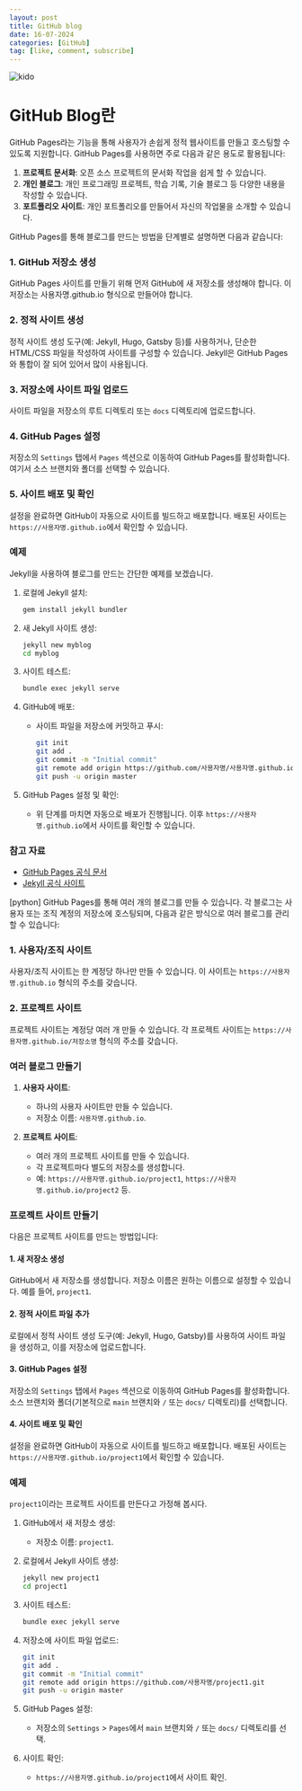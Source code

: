 ```yaml
---
layout: post
title: GitHub blog 
date: 16-07-2024
categories: [GitHub]
tag: [like, comment, subscribe]
---
```



![kido](https://hits.seeyoufarm.com/api/count/incr/badge.svg?url=https%3A%2F%2Fgithub.com%2Fsyskido%2Fhit-counter&count_bg=%2379C83D&title_bg=%23555555&icon=accusoft.svg&icon_color=%23E7E7E7&title=나령윤기도&edge_flat=false)



# GitHub Blog란
 GitHub Pages라는 기능을 통해 사용자가 손쉽게 정적 웹사이트를 만들고 호스팅할 수 있도록 지원합니다. GitHub Pages를 사용하면 주로 다음과 같은 용도로 활용됩니다:

1. **프로젝트 문서화**: 오픈 소스 프로젝트의 문서화 작업을 쉽게 할 수 있습니다.
2. **개인 블로그**: 개인 프로그래밍 프로젝트, 학습 기록, 기술 블로그 등 다양한 내용을 작성할 수 있습니다.
3. **포트폴리오 사이트**: 개인 포트폴리오를 만들어서 자신의 작업물을 소개할 수 있습니다.

GitHub Pages를 통해 블로그를 만드는 방법을 단계별로 설명하면 다음과 같습니다:

### 1. GitHub 저장소 생성
GitHub Pages 사이트를 만들기 위해 먼저 GitHub에 새 저장소를 생성해야 합니다. 이 저장소는 사용자명.github.io 형식으로 만들어야 합니다.

### 2. 정적 사이트 생성
정적 사이트 생성 도구(예: Jekyll, Hugo, Gatsby 등)를 사용하거나, 단순한 HTML/CSS 파일을 작성하여 사이트를 구성할 수 있습니다. Jekyll은 GitHub Pages와 통합이 잘 되어 있어서 많이 사용됩니다.

### 3. 저장소에 사이트 파일 업로드
사이트 파일을 저장소의 루트 디렉토리 또는 `docs` 디렉토리에 업로드합니다.

### 4. GitHub Pages 설정
저장소의 `Settings` 탭에서 `Pages` 섹션으로 이동하여 GitHub Pages를 활성화합니다. 여기서 소스 브랜치와 폴더를 선택할 수 있습니다.

### 5. 사이트 배포 및 확인
설정을 완료하면 GitHub이 자동으로 사이트를 빌드하고 배포합니다. 배포된 사이트는 `https://사용자명.github.io`에서 확인할 수 있습니다.

### 예제
Jekyll을 사용하여 블로그를 만드는 간단한 예제를 보겠습니다.

1. 로컬에 Jekyll 설치:
    ```bash
    gem install jekyll bundler
    ```

2. 새 Jekyll 사이트 생성:
    ```bash
    jekyll new myblog
    cd myblog
    ```

3. 사이트 테스트:
    ```bash
    bundle exec jekyll serve
    ```

4. GitHub에 배포:
    - 사이트 파일을 저장소에 커밋하고 푸시:
      ```bash
      git init
      git add .
      git commit -m "Initial commit"
      git remote add origin https://github.com/사용자명/사용자명.github.io.git
      git push -u origin master
      ```

5. GitHub Pages 설정 및 확인:
    - 위 단계를 마치면 자동으로 배포가 진행됩니다. 이후 `https://사용자명.github.io`에서 사이트를 확인할 수 있습니다.

### 참고 자료
- [GitHub Pages 공식 문서](https://docs.github.com/en/pages)
- [Jekyll 공식 사이트](https://jekyllrb.com/)



[python] GitHub Pages를 통해 여러 개의 블로그를 만들 수 있습니다. 각 블로그는 사용자 또는 조직 계정의 저장소에 호스팅되며, 다음과 같은 방식으로 여러 블로그를 관리할 수 있습니다:

### 1. 사용자/조직 사이트
사용자/조직 사이트는 한 계정당 하나만 만들 수 있습니다. 이 사이트는 `https://사용자명.github.io` 형식의 주소를 갖습니다.

### 2. 프로젝트 사이트
프로젝트 사이트는 계정당 여러 개 만들 수 있습니다. 각 프로젝트 사이트는 `https://사용자명.github.io/저장소명` 형식의 주소를 갖습니다.

### 여러 블로그 만들기
1. **사용자 사이트**:
   - 하나의 사용자 사이트만 만들 수 있습니다.
   - 저장소 이름: `사용자명.github.io`.

2. **프로젝트 사이트**:
   - 여러 개의 프로젝트 사이트를 만들 수 있습니다.
   - 각 프로젝트마다 별도의 저장소를 생성합니다.
   - 예: `https://사용자명.github.io/project1`, `https://사용자명.github.io/project2` 등.

### 프로젝트 사이트 만들기
다음은 프로젝트 사이트를 만드는 방법입니다:

#### 1. 새 저장소 생성
GitHub에서 새 저장소를 생성합니다. 저장소 이름은 원하는 이름으로 설정할 수 있습니다. 예를 들어, `project1`.

#### 2. 정적 사이트 파일 추가
로컬에서 정적 사이트 생성 도구(예: Jekyll, Hugo, Gatsby)를 사용하여 사이트 파일을 생성하고, 이를 저장소에 업로드합니다.

#### 3. GitHub Pages 설정
저장소의 `Settings` 탭에서 `Pages` 섹션으로 이동하여 GitHub Pages를 활성화합니다. 소스 브랜치와 폴더(기본적으로 `main` 브랜치와 `/` 또는 `docs/` 디렉토리)를 선택합니다.

#### 4. 사이트 배포 및 확인
설정을 완료하면 GitHub이 자동으로 사이트를 빌드하고 배포합니다. 배포된 사이트는 `https://사용자명.github.io/project1`에서 확인할 수 있습니다.

### 예제
`project1`이라는 프로젝트 사이트를 만든다고 가정해 봅시다.

1. GitHub에서 새 저장소 생성:
   - 저장소 이름: `project1`.

2. 로컬에서 Jekyll 사이트 생성:
    ```bash
    jekyll new project1
    cd project1
    ```

3. 사이트 테스트:
    ```bash
    bundle exec jekyll serve
    ```

4. 저장소에 사이트 파일 업로드:
    ```bash
    git init
    git add .
    git commit -m "Initial commit"
    git remote add origin https://github.com/사용자명/project1.git
    git push -u origin master
    ```

5. GitHub Pages 설정:
   - 저장소의 `Settings` > `Pages`에서 `main` 브랜치와 `/` 또는 `docs/` 디렉토리를 선택.

6. 사이트 확인:
   - `https://사용자명.github.io/project1`에서 사이트 확인.

<script src="https://utteranc.es/client.js"
        repo="syskido/syskido.github.io"
        issue-term="pathname"
        theme="github-dark-orange"
        crossorigin="anonymous"
        async>
</script>       
        
        
        

